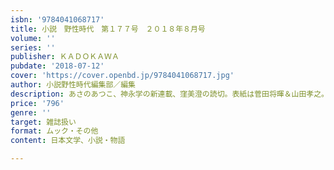```yaml
---
isbn: '9784041068717'
title: 小説　野性時代　第１７７号　２０１８年８月号
volume: ''
series: ''
publisher: ＫＡＤＯＫＡＷＡ
pubdate: '2018-07-12'
cover: 'https://cover.openbd.jp/9784041068717.jpg'
author: 小説野性時代編集部／編集
description: あさのあつこ、神永学の新連載、窪美澄の読切。表紙は菅田将暉＆山田孝之。
price: '796'
genre: ''
target: 雑誌扱い
format: ムック・その他
content: 日本文学、小説・物語

---
```

